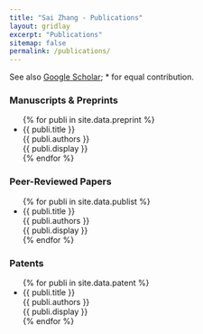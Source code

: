 ```yaml
---
title: "Sai Zhang - Publications"
layout: gridlay
excerpt: "Publications"
sitemap: false
permalink: /publications/
---
```


<script async src="https://badge.dimensions.ai/badge.js" charset="utf-8"></script>

See also [Google Scholar](https://scholar.google.com/citations?user=cnFBCDEAAAAJ); * for equal contribution.

### Manuscripts &#38; Preprints
<ul>
{% for publi in site.data.preprint %}
<li>{{ publi.title }}<br>
  {{ publi.authors }}<br>
  {{ publi.display }}
</li>
{% endfor %}
</ul>

### Peer-Reviewed Papers
<ul>
{% for publi in site.data.publist %}
<li>{{ publi.title }}<br>
  {{ publi.authors }}<br>
  {{ publi.display }}
</li>
{% endfor %}
</ul>

### Patents
<ul>
{% for publi in site.data.patent %}
<li>{{ publi.title }}<br>
  {{ publi.authors }}<br>
  {{ publi.display }}
</li>
{% endfor %}
</ul>
